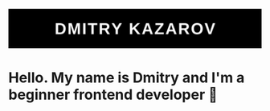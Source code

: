 
[![header](https://github.com/dkazarov/dkazarov/blob/main/assets/Dmitry%20Kazarov.jpg)](https://github.com/dkazarov/dkazarov/blob/main/assets/Dmitry%20Kazarov.jpg)
# Hello. My name is Dmitry and I'm a beginner frontend developer 👋

<!--
**dkazarov/dkazarov** is a ✨ _special_ ✨ repository because its `README.md` (this file) appears on your GitHub profile.

Here are some ideas to get you started:

- 🔭 I’m currently working on ...
- 🌱 I’m currently learning ...
- 👯 I’m looking to collaborate on ...
- 🤔 I’m looking for help with ...
- 💬 Ask me about ...
- 📫 How to reach me: ...
- 😄 Pronouns: ...
- ⚡ Fun fact: ...
-->
